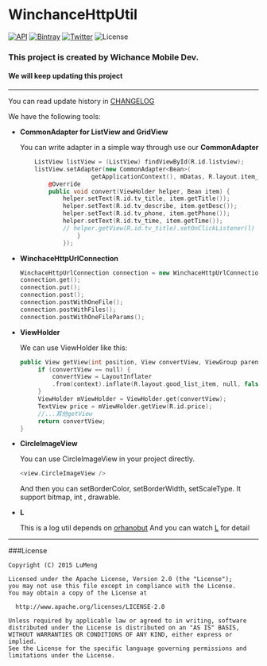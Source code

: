 # WinchanceHttpUtil
[![API](https://img.shields.io/badge/API-8%2B-green.svg?style=flat)](https://android-arsenal.com/api?level=8)
[![Bintray](https://img.shields.io/bintray/v/lubeast/maven/winchance-http-util.svg)](https://bintray.com/lubeast/maven/winchance-http-util/_latestVersion)
[![Twitter](https://img.shields.io/badge/Twitter-@LuMengHZ-blue.svg?style=flat)](http://twitter.com/LuMengHZ)
![License](https://img.shields.io/github/license/lubeast/WinchanceHttpUtil.svg)

### This project is created by Wichance Mobile Dev.
#### We will keep updating this project

-------

You can read update history in [CHANGELOG](./CHANGELOG.md)

We have the following tools:

- **CommonAdapter for ListView and GridView**

    You can write adapter in a simple way through use our **CommonAdapter**
    
    ```cpp
        ListView listView = (ListView) findViewById(R.id.listview);
        listView.setAdapter(new CommonAdapter<Bean>(  
                        getApplicationContext(), mDatas, R.layout.item_list)  {  
            @Override  
            public void convert(ViewHolder helper, Bean item) {  
                helper.setText(R.id.tv_title, item.getTitle());  
                helper.setText(R.id.tv_describe, item.getDesc());  
                helper.setText(R.id.tv_phone, item.getPhone());  
                helper.setText(R.id.tv_time, item.getTime());  
                // helper.getView(R.id.tv_title).setOnClickListener(l)  
                    }  
                });
    ```

- **WinchaceHttpUrlConnection**

    ```cpp
    WinchaceHttpUrlConnection connection = new WinchaceHttpUrlConnection();
    connection.get();
    connection.put();
    connection.post();
    connection.postWithOneFile();
    connection.postWithFiles();
    connection.postWithOneFileParams();
    ```
- **ViewHolder**

    We can use ViewHolder like this:
    
    ```cpp
    public View getView(int position, View convertView, ViewGroup parent) {
         if (convertView == null) {
             convertView = LayoutInflater
             .from(context).inflate(R.layout.good_list_item, null, false);
         }
         ViewHolder mViewHolder = ViewHolder.get(convertView);
         TextView price = mViewHolder.getView(R.id.price);
         //...其他getView
         return convertView;
    }
    ```
- **CircleImageView**

    You can use CircleImageView in your project directly.
    
    ```cpp
    <view.CircleImageView />
    ```
    And then you can setBorderColor, setBorderWidth, setScaleType. It support bitmap, int , drawable.

- **L**

    This is a log util depends on [orhanobut](https://github.com/orhanobut/logger)
    And you can watch [L](./L.md) for detail

------------

###License

```
Copyright (C) 2015 LuMeng

Licensed under the Apache License, Version 2.0 (the "License");
you may not use this file except in compliance with the License.
You may obtain a copy of the License at

  http://www.apache.org/licenses/LICENSE-2.0

Unless required by applicable law or agreed to in writing, software
distributed under the License is distributed on an "AS IS" BASIS,
WITHOUT WARRANTIES OR CONDITIONS OF ANY KIND, either express or implied.
See the License for the specific language governing permissions and
limitations under the License.
```
